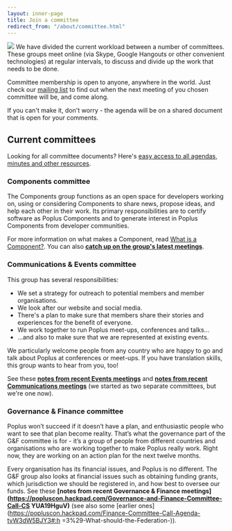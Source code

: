 ```yaml
---
layout: inner-page
title: Join a committee
redirect_from: "/about/committee.html"
---
```


<img src="{{ site.baseurl }}/assets/img/postits.jpg" />
We have divided the current workload between a number of committees. These groups meet online (via Skype, Google Hangouts or other convenient technologies) at regular intervals, to discuss and divide up the work that needs to be done.

Committee membership is open to anyone, anywhere in the world. Just check our [mailing list](https://groups.google.com/forum/#%21forum/poplus) to find out when the next meeting of you chosen committee will be, and come along.

If you can't make it, don't worry - the agenda will be on a shared document that is open for your comments.

## Current committees

Looking for all committee documents? Here's [easy access to all agendas, minutes and other resources](http://hackfoldr.org/poplusteam/).

### Components committee

The Components group functions as an open space for developers working on, using or considering Components to share news, propose ideas, and help each other in their work. Its primary responsibilities are to certify software as Poplus Components and to generate interest in Poplus Components from developer communities.

For more information on what makes a Component, read [What is a Component?](http://poplus.org/components/definition/). You can also **[catch up on the group's latest meetings](https://docs.google.com/document/d/16zq3lkLI05rZmO0hC5RZVErPts5065x4Gj5N_otn2As/view?pli=1&overridemobile=true#heading=h.qlwmoenuh7f3)**.

### Communications &amp; Events committee

This group has several responsibilities:

   * We set a strategy for outreach to potential members and member
     organisations.
   * We look after our website and social media.
   * There's a plan to make sure that members share their stories and
     experiences for the benefit of everyone.
   * We work together to run Poplus meet-ups, conferences and talks...
   * ...and also to make sure that we are represented at existing events.

We particularly welcome people from any country who are happy to go and talk
about Poplus at conferences or meet-ups. If you have translation skills, this
group wants to hear from you, too!

See these **[notes from recent Events meetings](https://popluscon.hackpad.com/Events-Group-1st-Meeting-Agenda-and-Notes-BnLhF57G61Q)**
and 
**[notes from recent Communications meetings](https://docs.google.com/document/d/1Bnq2xXRw5UMY376-zv626_7sPZRyWFzaKryNp723HUs/edit)** (we started as two separate committees, but we're one now).

### Governance &amp; Finance committee

Poplus won’t succeed if it doesn’t have a plan, and enthusiastic people who
want to see that plan become reality. That’s what the governance part of the
G&amp;F committee is for - it’s a group of people from different countries and
organisations who are working together to make Poplus really work. Right now,
they are working on an action plan for the next twelve months.

Every organisation has its financial issues, and Poplus is no different. The
G&amp;F group also looks at financial issues such as obtaining funding grants,
which jurisdiction we should be registered in, and how best to oversee our
funds. See these **[notes from recent Governance &amp; Finance
meetings](https://popluscon.hackpad.com/Governance-and-Finance-Committee-Call-CS
YUA19HguV)** (see also some [earlier
ones](https://popluscon.hackpad.com/Finance-Committee-Call-Agenda-tvW3dW5BJY3#:h
=3%29-What-should-the-Federation-)).

